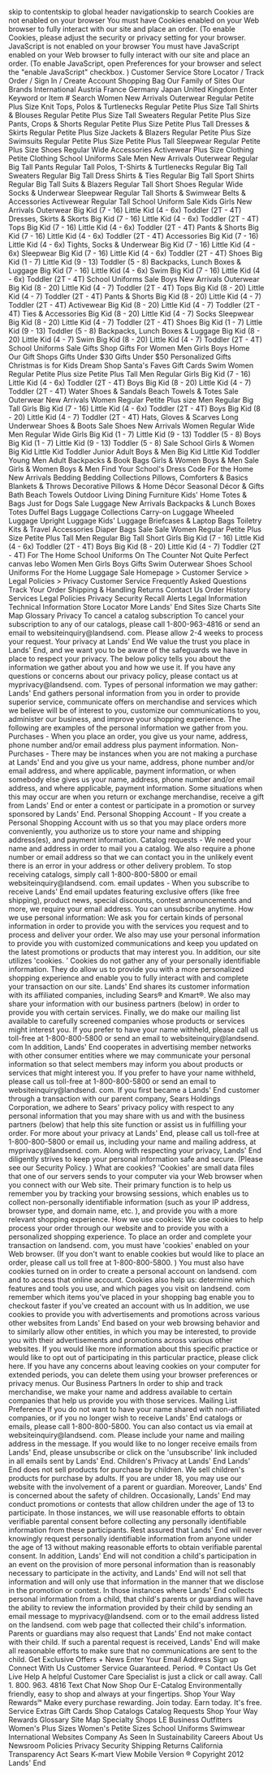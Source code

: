 skip to contentskip to global header navigationskip to search Cookies are not enabled on your browser You must have Cookies enabled on your Web browser to fully interact with our site and place an order. (To enable Cookies, please adjust the security or privacy setting for your browser. JavaScript is not enabled on your browser You must have JavaScript enabled on your Web browser to fully interact with our site and place an order. (To enable JavaScript, open Preferences for your browser and select the "enable JavaScript" checkbox. ) Customer Service Store Locator / Track Order / Sign In / Create Account Shopping Bag Our Family of Sites Our Brands International Austria France Germany Japan United Kingdom Enter Keyword or Item # Search Women New Arrivals Outerwear Regular Petite Plus Size Knit Tops, Polos & Turtlenecks Regular Petite Plus Size Tall Shirts & Blouses Regular Petite Plus Size Tall Sweaters Regular Petite Plus Size Pants, Crops & Shorts Regular Petite Plus Size Petite Plus Tall Dresses & Skirts Regular Petite Plus Size Jackets & Blazers Regular Petite Plus Size Swimsuits Regular Petite Plus Size Petite Plus Tall Sleepwear Regular Petite Plus Size Shoes Regular Wide Accessories Activewear Plus Size Clothing Petite Clothing School Uniforms Sale Men New Arrivals Outerwear Regular Big Tall Pants Regular Tall Polos, T-Shirts & Turtlenecks Regular Big Tall Sweaters Regular Big Tall Dress Shirts & Ties Regular Big Tall Sport Shirts Regular Big Tall Suits & Blazers Regular Tall Short Shoes Regular Wide Socks & Underwear Sleepwear Regular Tall Shorts & Swimwear Belts & Accessories Activewear Regular Tall School Uniform Sale Kids Girls New Arrivals Outerwear Big Kid (7 - 16) Little Kid (4 - 6x) Toddler (2T - 4T) Dresses, Skirts & Skorts Big Kid (7 - 16) Little Kid (4 - 6x) Toddler (2T - 4T) Tops Big Kid (7 - 16) Little Kid (4 - 6x) Toddler (2T - 4T) Pants & Shorts Big Kid (7 - 16) Little Kid (4 - 6x) Toddler (2T - 4T) Accessories Big Kid (7 - 16) Little Kid (4 - 6x) Tights, Socks & Underwear Big Kid (7 - 16) Little Kid (4 - 6x) Sleepwear Big Kid (7 - 16) Little Kid (4 - 6x) Toddler (2T - 4T) Shoes Big Kid (1 - 7) Little Kid (9 - 13) Toddler (5 - 8) Backpacks, Lunch Boxes & Luggage Big Kid (7 - 16) Little Kid (4 - 6x) Swim Big Kid (7 - 16) Little Kid (4 - 6x) Toddler (2T - 4T) School Uniforms Sale Boys New Arrivals Outerwear Big Kid (8 - 20) Little Kid (4 - 7) Toddler (2T - 4T) Tops Big Kid (8 - 20) Little Kid (4 - 7) Toddler (2T - 4T) Pants & Shorts Big Kid (8 - 20) Little Kid (4 - 7) Toddler (2T - 4T) Activewear Big Kid (8 - 20) Little Kid (4 - 7) Toddler (2T - 4T) Ties & Accessories Big Kid (8 - 20) Little Kid (4 - 7) Socks Sleepwear Big Kid (8 - 20) Little Kid (4 - 7) Toddler (2T - 4T) Shoes Big Kid (1 - 7) Little Kid (9 - 13) Toddler (5 - 8) Backpacks, Lunch Boxes & Luggage Big Kid (8 - 20) Little Kid (4 - 7) Swim Big Kid (8 - 20) Little Kid (4 - 7) Toddler (2T - 4T) School Uniforms Sale Gifts Shop Gifts For Women Men Girls Boys Home     Our Gift Shops Gifts Under $30 Gifts Under $50 Personalized Gifts Christmas is for Kids Dream Shop Santa's Faves Gift Cards Swim Women Regular Petite Plus size Petite Plus Tall Men Regular Girls Big Kid (7 - 16) Little Kid (4 - 6x) Toddler (2T - 4T) Boys Big Kid (8 - 20) Little Kid (4 - 7) Toddler (2T - 4T) Water Shoes & Sandals Beach Towels & Totes Sale Outerwear New Arrivals Women Regular Petite Plus size Men Regular Big Tall Girls Big Kid (7 - 16) Little Kid (4 - 6x) Toddler (2T - 4T) Boys Big Kid (8 - 20) Little Kid (4 - 7) Toddler (2T - 4T) Hats, Gloves & Scarves Long Underwear Shoes & Boots Sale Shoes New Arrivals Women Regular Wide Men Regular Wide Girls Big Kid (1 - 7) Little Kid (9 - 13) Toddler (5 - 8) Boys Big Kid (1 - 7) Little Kid (9 - 13) Toddler (5 - 8) Sale School Girls & Women Big Kid Little Kid Toddler Junior Adult Boys & Men Big Kid Little Kid Toddler Young Men Adult Backpacks & Book Bags Girls & Women Boys & Men Sale Girls & Women Boys & Men Find Your School's Dress Code For the Home New Arrivals Bedding Bedding Collections Pillows, Comforters & Basics Blankets & Throws Decorative Pillows & Home Décor Seasonal Décor & Gifts Bath Beach Towels Outdoor Living Dining Furniture Kids' Home Totes & Bags Just for Dogs Sale Luggage New Arrivals Backpacks & Lunch Boxes Totes Duffel Bags Luggage Collections Carry-on Luggage Wheeled Luggage Upright Luggage Kids' Luggage Briefcases & Laptop Bags Toiletry Kits & Travel Accessories Diaper Bags Sale Sale Women Regular Petite Plus Size Petite Plus Tall Men Regular Big Tall Short Girls Big Kid (7 - 16) Little Kid (4 - 6x) Toddler (2T - 4T) Boys Big Kid (8 - 20) Little Kid (4 - 7) Toddler (2T - 4T) For The Home School Uniforms On The Counter Not Quite Perfect canvas lebo Women Men Girls Boys Gifts Swim Outerwear Shoes School Uniforms For the Home Luggage Sale Homepage > Customer Service > Legal Policies > Privacy Customer Service Frequently Asked Questions Track Your Order Shipping & Handling Returns Contact Us Order History Services Legal Policies Privacy Security Recall Alerts Legal Information Technical Information Store Locator More Lands' End Sites Size Charts Site Map Glossary Privacy To cancel a catalog subscription To cancel your subscription to any of our catalogs, please call 1-800-963-4816 or send an email to websiteinquiry@landsend. com. Please allow 2-4 weeks to process your request. Your privacy at Lands' End We value the trust you place in Lands' End, and we want you to be aware of the safeguards we have in place to respect your privacy. The below policy tells you about the information we gather about you and how we use it. If you have any questions or concerns about our privacy policy, please contact us at myprivacy@landsend. com. Types of personal information we may gather: Lands' End gathers personal information from you in order to provide superior service, communicate offers on merchandise and services which we believe will be of interest to you, customize our communications to you, administer our business, and improve your shopping experience. The following are examples of the personal information we gather from you. Purchases - When you place an order, you give us your name, address, phone number and/or email address plus payment information. Non-Purchases - There may be instances when you are not making a purchase at Lands' End and you give us your name, address, phone number and/or email address, and where applicable, payment information, or when somebody else gives us your name, address, phone number and/or email address, and where applicable, payment information. Some situations when this may occur are when you return or exchange merchandise, receive a gift from Lands' End or enter a contest or participate in a promotion or survey sponsored by Lands' End. Personal Shopping Account - If you create a Personal Shopping Account with us so that you may place orders more conveniently, you authorize us to store your name and shipping address(es), and payment information. Catalog requests - We need your name and address in order to mail you a catalog. We also require a phone number or email address so that we can contact you in the unlikely event there is an error in your address or other delivery problem. To stop receiving catalogs, simply call 1-800-800-5800 or email websiteinquiry@landsend. com. email updates - When you subscribe to receive Lands' End email updates featuring exclusive offers (like free shipping), product news, special discounts, contest announcements and more, we require your email address. You can unsubscribe anytime. How we use personal information: We ask you for certain kinds of personal information in order to provide you with the services you request and to process and deliver your order. We also may use your personal information to provide you with customized communications and keep you updated on the latest promotions or products that may interest you. In addition, our site utilizes 'cookies. ' Cookies do not gather any of your personally identifiable information. They do allow us to provide you with a more personalized shopping experience and enable you to fully interact with and complete your transaction on our site. Lands' End shares its customer information with its affiliated companies, including Sears® and Kmart®. We also may share your information with our business partners (below) in order to provide you with certain services. Finally, we do make our mailing list available to carefully screened companies whose products or services might interest you. If you prefer to have your name withheld, please call us toll-free at 1-800-800-5800 or send an email to websiteinquiry@landsend. com In addition, Lands' End cooperates in advertising member networks with other consumer entities where we may communicate your personal information so that select members may inform you about products or services that might interest you. If you prefer to have your name withheld, please call us toll-free at 1-800-800-5800 or send an email to websiteinquiry@landsend. com. If you first became a Lands' End customer through a transaction with our parent company, Sears Holdings Corporation, we adhere to Sears' privacy policy with respect to any personal information that you may share with us and with the business partners (below) that help this site function or assist us in fulfilling your order. For more about your privacy at Lands' End, please call us toll-free at 1-800-800-5800 or email us, including your name and mailing address, at myprivacy@landsend. com. Along with respecting your privacy, Lands' End diligently strives to keep your personal information safe and secure. (Please see our Security Policy. ) What are cookies? 'Cookies' are small data files that one of our servers sends to your computer via your Web browser when you connect with our Web site. Their primary function is to help us remember you by tracking your browsing sessions, which enables us to collect non-personally identifiable information (such as your IP address, browser type, and domain name, etc. ), and provide you with a more relevant shopping experience. How we use cookies: We use cookies to help process your order through our website and to provide you with a personalized shopping experience. To place an order and complete your transaction on landsend. com, you must have 'cookies' enabled on your Web browser. (If you don't want to enable cookies but would like to place an order, please call us toll free at 1-800-800-5800. ) You must also have cookies turned on in order to create a personal account on landsend. com and to access that online account. Cookies also help us: determine which features and tools you use, and which pages you visit on landsend. com remember which items you've placed in your shopping bag enable you to checkout faster if you've created an account with us In addition, we use cookies to provide you with advertisements and promotions across various other websites from Lands' End based on your web browsing behavior and to similarly allow other entities, in which you may be interested, to provide you with their advertisements and promotions across various other websites. If you would like more information about this specific practice or would like to opt out of participating in this particular practice, please click here. If you have any concerns about leaving cookies on your computer for extended periods, you can delete them using your browser preferences or privacy menus. Our Business Partners In order to ship and track merchandise, we make your name and address available to certain companies that help us provide you with those services. Mailing List Preference If you do not want to have your name shared with non-affiliated companies, or if you no longer wish to receive Lands' End catalogs or emails, please call 1-800-800-5800. You can also contact us via email at websiteinquiry@landsend. com. Please include your name and mailing address in the message. If you would like to no longer receive emails from Lands' End, please unsubscribe or click on the 'unsubscribe' link included in all emails sent by Lands' End. Children's Privacy at Lands' End Lands' End does not sell products for purchase by children. We sell children's products for purchase by adults. If you are under 18, you may use our website with the involvement of a parent or guardian. Moreover, Lands' End is concerned about the safety of children. Occasionally, Lands' End may conduct promotions or contests that allow children under the age of 13 to participate. In those instances, we will use reasonable efforts to obtain verifiable parental consent before collecting any personally identifiable information from these participants. Rest assured that Lands' End will never knowingly request personally identifiable information from anyone under the age of 13 without making reasonable efforts to obtain verifiable parental consent. In addition, Lands' End will not condition a child's participation in an event on the provision of more personal information than is reasonably necessary to participate in the activity, and Lands' End will not sell that information and will only use that information in the manner that we disclose in the promotion or contest. In those instances where Lands' End collects personal information from a child, that child's parents or guardians will have the ability to review the information provided by their child by sending an email message to myprivacy@landsend. com or to the email address listed on the landsend. com web page that collected their child's information. Parents or guardians may also request that Lands' End not make contact with their child. If such a parental request is received, Lands' End will make all reasonable efforts to make sure that no communications are sent to the child. Get Exclusive Offers + News Enter Your Email Address Sign up   Connect With Us Customer Service Guaranteed. Period. ® Contact Us Get Live Help A helpful Customer Care Specialist is just a click or call away. Call 1. 800. 963. 4816 Text Chat Now Shop Our E-Catalog Environmentally friendly, easy to shop and always at your fingertips. Shop Your Way Rewards℠ Make every purchase rewarding. Join today. Earn today. It's free. Service Extras Gift Cards Shop Catalogs Catalog Requests Shop Your Way Rewards Glossary Site Map Specialty Shops LE Business Outfitters Women's Plus Sizes Women's Petite Sizes School Uniforms Swimwear International Websites Company As Seen In Sustainability Careers About Us Newsroom Policies Privacy Security Shipping Returns California Transparency Act Sears K-mart View Mobile Version ® Copyright 2012 Lands' End